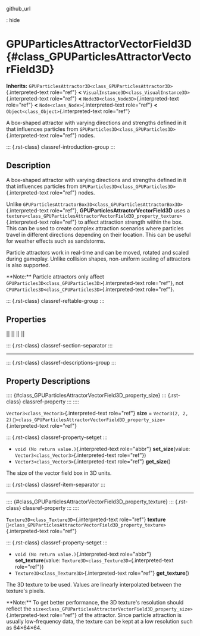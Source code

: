 github_url

:   hide

# GPUParticlesAttractorVectorField3D {#class_GPUParticlesAttractorVectorField3D}

**Inherits:**
`GPUParticlesAttractor3D<class_GPUParticlesAttractor3D>`{.interpreted-text
role="ref"} **\<**
`VisualInstance3D<class_VisualInstance3D>`{.interpreted-text role="ref"}
**\<** `Node3D<class_Node3D>`{.interpreted-text role="ref"} **\<**
`Node<class_Node>`{.interpreted-text role="ref"} **\<**
`Object<class_Object>`{.interpreted-text role="ref"}

A box-shaped attractor with varying directions and strengths defined in
it that influences particles from
`GPUParticles3D<class_GPUParticles3D>`{.interpreted-text role="ref"}
nodes.

::: {.rst-class}
classref-introduction-group
:::

## Description

A box-shaped attractor with varying directions and strengths defined in
it that influences particles from
`GPUParticles3D<class_GPUParticles3D>`{.interpreted-text role="ref"}
nodes.

Unlike
`GPUParticlesAttractorBox3D<class_GPUParticlesAttractorBox3D>`{.interpreted-text
role="ref"}, **GPUParticlesAttractorVectorField3D** uses a
`texture<class_GPUParticlesAttractorVectorField3D_property_texture>`{.interpreted-text
role="ref"} to affect attraction strength within the box. This can be
used to create complex attraction scenarios where particles travel in
different directions depending on their location. This can be useful for
weather effects such as sandstorms.

Particle attractors work in real-time and can be moved, rotated and
scaled during gameplay. Unlike collision shapes, non-uniform scaling of
attractors is also supported.

\*\*Note:\*\* Particle attractors only affect
`GPUParticles3D<class_GPUParticles3D>`{.interpreted-text role="ref"},
not `CPUParticles3D<class_CPUParticles3D>`{.interpreted-text
role="ref"}.

::: {.rst-class}
classref-reftable-group
:::

## Properties

||
||
||
||

::: {.rst-class}
classref-section-separator
:::

------------------------------------------------------------------------

::: {.rst-class}
classref-descriptions-group
:::

## Property Descriptions

:::: {#class_GPUParticlesAttractorVectorField3D_property_size}
::: {.rst-class}
classref-property
:::
::::

`Vector3<class_Vector3>`{.interpreted-text role="ref"} **size** =
`Vector3(2, 2, 2)`
`🔗<class_GPUParticlesAttractorVectorField3D_property_size>`{.interpreted-text
role="ref"}

::: {.rst-class}
classref-property-setget
:::

- `void (No return value.)`{.interpreted-text role="abbr"}
  **set_size**(value: `Vector3<class_Vector3>`{.interpreted-text
  role="ref"})
- `Vector3<class_Vector3>`{.interpreted-text role="ref"} **get_size**()

The size of the vector field box in 3D units.

::: {.rst-class}
classref-item-separator
:::

------------------------------------------------------------------------

:::: {#class_GPUParticlesAttractorVectorField3D_property_texture}
::: {.rst-class}
classref-property
:::
::::

`Texture3D<class_Texture3D>`{.interpreted-text role="ref"} **texture**
`🔗<class_GPUParticlesAttractorVectorField3D_property_texture>`{.interpreted-text
role="ref"}

::: {.rst-class}
classref-property-setget
:::

- `void (No return value.)`{.interpreted-text role="abbr"}
  **set_texture**(value: `Texture3D<class_Texture3D>`{.interpreted-text
  role="ref"})
- `Texture3D<class_Texture3D>`{.interpreted-text role="ref"}
  **get_texture**()

The 3D texture to be used. Values are linearly interpolated between the
texture\'s pixels.

\*\*Note:\*\* To get better performance, the 3D texture\'s resolution
should reflect the
`size<class_GPUParticlesAttractorVectorField3D_property_size>`{.interpreted-text
role="ref"} of the attractor. Since particle attraction is usually
low-frequency data, the texture can be kept at a low resolution such as
64×64×64.
